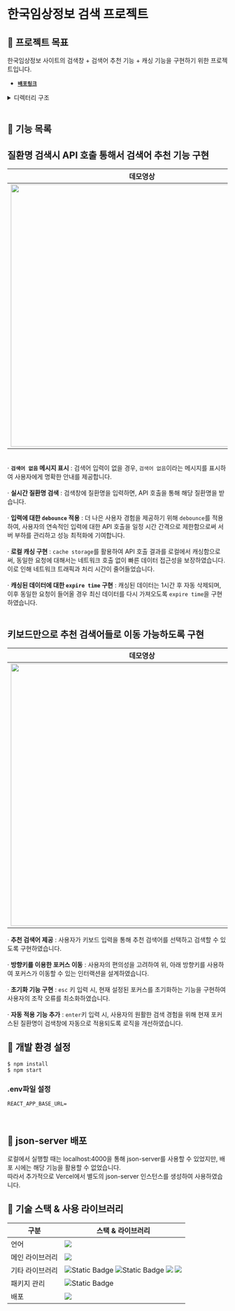 # 한국임상정보 검색 프로젝트

## 📌 프로젝트 목표

한국임상정보 사이트의 검색창 + 검색어 추천 기능 + 캐싱 기능을 구현하기 위한 프로젝트입니다.

- [**`배포링크`**](https://pre-onboarding-11th-4-12.vercel.app/)

<details>
<summary>디렉터리 구조</summary>
<div markdown="1">

```
📦 pre-onboarding-11th-4-12
├─ db.json
├─ public
├─ src
│  ├─ App.tsx
│  ├─ components
│  │  ├─ Common
│  │  │  └─ Utils
│  │  │     ├─ cacheClinic.ts
│  │  │     └─ controlKey.ts
│  │  ├─ Input
│  │  │  └─ ClinicInput.tsx
│  │  ├─ Item
│  │  │  └─ ClinicListItem.tsx
│  │  ├─ Layout
│  │  │  └─ Layout.tsx
│  │  └─ List
│  │     └─ ClinicList.tsx
│  ├─ contexts
│  │  ├─ ClinicWordContext.tsx
│  │  └─ ClinicWordProvider.tsx
│  ├─ hooks
│  │  ├─ useInput.ts
│  │  └─ useModal.ts
│  ├─ index.tsx
│  ├─ models
│  │  └─ api.ts
│  ├─ pages
│  │  ├─ Home.tsx
│  │  └─ NotFound.tsx
│  ├─ routes
│  │  └─ Router.tsx
│  ├─ service
│  │  ├─ config.ts
│  │  └─ search.ts
│  └─ styles
│     └─ Global.tsx
└─ README.md
```
©generated by [Project Tree Generator](https://woochanleee.github.io/project-tree-generator)
</div>
</details>

<br/>

## 📌 기능 목록

## 질환명 검색시 API 호출 통해서 검색어 추천 기능 구현
  
| 데모영상  | 
| --------------------------------- | 
| <img width=600 src="https://github.com/ncb6206/pre-onboarding-11th-4-12/assets/62326659/127849d3-6c92-4f50-92ad-39db70d51aa1"/> |    

<br/> · **`검색어 없음` 메시지 표시** : 검색어 입력이 없을 경우, `검색어 없음`이라는 메시지를 표시하여 사용자에게 명확한 안내를 제공합니다. <br/><br/> · **실시간 질환명 검색** : 검색창에 질환명을 입력하면, API 호출을 통해 해당 질환명을 받습니다. <br/><br/>  · **입력에 대한 `debounce` 적용** : 더 나은 사용자 경험을 제공하기 위해 `debounce`를 적용하여, 사용자의 연속적인 입력에 대한 API 호출을 일정 시간 간격으로 제한함으로써 서버 부하를 관리하고 성능 최적화에 기여합니다. <br/><br/>  · **로컬 캐싱 구현** : `cache storage`를 활용하여 API 호출 결과를 로컬에서 캐싱함으로써, 동일한 요청에 대해서는 네트워크 호출 없이 빠른 데이터 접근성을 보장하였습니다. 이로 인해 네트워크 트래픽과 처리 시간이 줄어들었습니다. <br/><br/> · **캐싱된 데이터에 대한 `expire time` 구현** : 캐싱된 데이터는 1시간 후 자동 삭제되며, 이후 동일한 요청이 들어올 경우 최신 데이터를 다시 가져오도록 `expire time`을 구현하였습니다. <br/><br/> 

## 키보드만으로 추천 검색어들로 이동 가능하도록 구현

| 데모영상  | 
| ------------------- | 
| <img width=600 src="https://github.com/ncb6206/pre-onboarding-11th-4-12/assets/62326659/b6da35a9-45b7-446a-b4ba-903c32dfcc72"/> |  

· **추천 검색어 제공** : 사용자가 키보드 입력을 통해 추천 검색어를 선택하고 검색할 수 있도록 구현하였습니다. <br/><br/> · **방향키를 이용한 포커스 이동** : 사용자의 편의성을 고려하여 위, 아래 방향키를 사용하여 포커스가 이동할 수 있는 인터랙션을 설계하였습니다. <br/><br/>  · **초기화 기능 구현** : `esc` 키 입력 시, 현재 설정된 포커스를 초기화하는 기능을 구현하여 사용자의 조작 오류를 최소화하였습니다. <br/><br/> · **자동 적용 기능 추가** : `enter`키 입력 시, 사용자의 원활한 검색 경험을 위해 현재 포커스된 질환명이 검색창에 자동으로 적용되도록 로직을 개선하였습니다.

## 📌 개발 환경 설정

```
$ npm install
$ npm start
```

### .env파일 설정

```
REACT_APP_BASE_URL= 
```

<br>

## 📌 json-server 배포

로컬에서 실행할 때는 localhost:4000을 통해 json-server를 사용할 수 있었지만, 배포 시에는 해당 기능을 활용할 수 없었습니다. <br/>
따라서 추가적으로 Vercel에서 별도의 json-server 인스턴스를 생성하여 사용하였습니다.

## 📌 기술 스택 & 사용 라이브러리

|구분| 스택 & 라이브러리|
|--|--|
|언어| <img src="https://img.shields.io/badge/TypeScript-007ACC?style=for-the-badge&logo=typescript&logoColor=white">|
|메인 라이브러리|<img src="https://img.shields.io/badge/react-61DAFB?style=for-the-badge&logo=react&logoColor=black">|
|기타 라이브러리|<img alt="Static Badge" src="https://img.shields.io/badge/Emotion-%235A29E4?style=for-the-badge"> <img alt="Static Badge" src="https://img.shields.io/badge/Axios-%235A29E4?style=for-the-badge&logo=axios"> <img src="https://img.shields.io/badge/eslint-4B32C3?style=for-the-badge&logo=eslint"> <img src="https://img.shields.io/badge/prettier-F7B93E?style=for-the-badge">
|패키지 관리|<img alt="Static Badge" src="https://img.shields.io/badge/npm-%23CB3837?style=for-the-badge&logo=npm">|
|배포| <img src="https://img.shields.io/badge/vercel-232F3E?style=for-the-badge&logo=vercel&logoColor=white"> |
